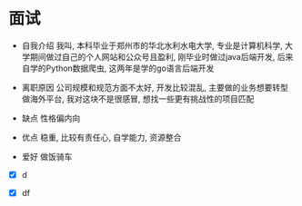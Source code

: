 # 面试

- 自我介绍
    我叫, 本科毕业于郑州市的华北水利水电大学, 专业是计算机科学, 大学期间做过自己的个人网站和公众号且盈利, 刚毕业时做过java后端开发, 后来自学的Python数据爬虫, 这两年是学的go语言后端开发

- 离职原因
    公司规模和规范方面不太好, 开发比较混乱, 主要做的业务想要转型做海外平台, 我对这块不是很感冒, 想找一些更有挑战性的项目匹配

- 缺点
    性格偏内向

- 优点
    稳重, 比较有责任心, 自学能力, 资源整合

- 爱好
    做饭骑车


- [x] d
- [x] df





